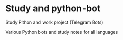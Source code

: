 # Study and python-bot
Study Pithon and work project (Telegram Bots)

Various Python bots and study notes for all languages
